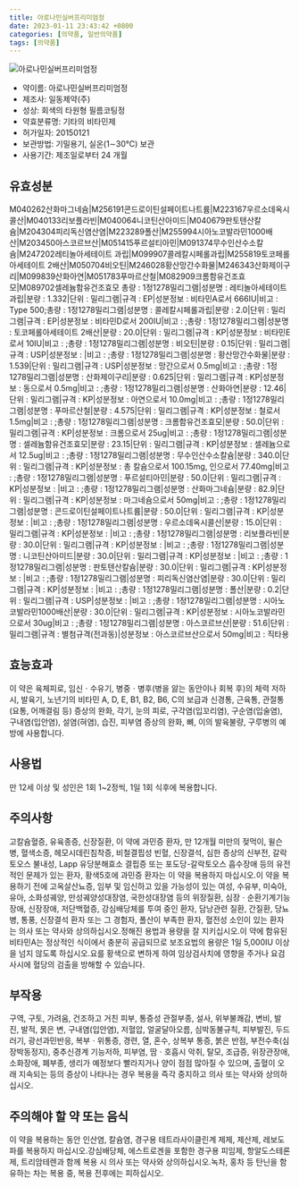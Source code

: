 ```yaml
---
title: 아로나민실버프리미엄정
date: 2023-01-11 23:43:42 +0800
categories: [의약품, 일반의약품]
tags: [의약품]
---
```

![아로나민실버프리미엄정](https://nedrug.mfds.go.kr/pbp/cmn/itemImageDownload/147426995046400092)

- 약이름: 아로나민실버프리미엄정
- 제조사: 일동제약(주)
- 성상: 회색의 타원형 필름코팅정
- 약효분류명: 기타의 비타민제
- 허가일자: 20150121
- 보관방법: 기밀용기, 실온(1∼30℃) 보관
- 사용기간: 제조일로부터 24 개월
## 유효성분
M040262산화마그네슘|M256191콘드로이틴설페이트나트륨|M223167우르소데옥시콜산|M040133리보플라빈|M040064니코틴산아미드|M040679판토텐산칼슘|M204304피리독신염산염|M223289폴산|M255994시아노코발라민1000배산|M203450아스코르브산|M051415푸르설티아민|M091374무수인산수소칼슘|M247202레티놀아세테이트 과립|M099907콜레칼시페롤과립|M255819토코페롤아세테이트 2배산|M050704비오틴|M246028황산망간수화물|M246343산화제이구리|M099839산화아연|M051783푸마르산철|M082909크롬함유건조효모|M089702셀레늄함유건조효모
총량 : 1정1278밀리그램|성분명 : 레티놀아세테이트 과립|분량 : 1.332|단위 : 밀리그램|규격 : EP|성분정보 : 비타민A로서 666IU|비고 : Type 500;총량 : 1정1278밀리그램|성분명 : 콜레칼시페롤과립|분량 : 2.0|단위 : 밀리그램|규격 : EP|성분정보 : 비타민D로서 200IU|비고 : ;총량 : 1정1278밀리그램|성분명 : 토코페롤아세테이트 2배산|분량 : 20.0|단위 : 밀리그램|규격 : KP|성분정보 : 비타민E로서 10IU|비고 : ;총량 : 1정1278밀리그램|성분명 : 비오틴|분량 : 0.15|단위 : 밀리그램|규격 : USP|성분정보 : |비고 : ;총량 : 1정1278밀리그램|성분명 : 황산망간수화물|분량 : 1.539|단위 : 밀리그램|규격 : USP|성분정보 : 망간으로서 0.5mg|비고 : ;총량 : 1정1278밀리그램|성분명 : 산화제이구리|분량 : 0.625|단위 : 밀리그램|규격 : KP|성분정보 : 동으로서 0.5mg|비고 : ;총량 : 1정1278밀리그램|성분명 : 산화아연|분량 : 12.46|단위 : 밀리그램|규격 : KP|성분정보 : 아연으로서 10.0mg|비고 : ;총량 : 1정1278밀리그램|성분명 : 푸마르산철|분량 : 4.575|단위 : 밀리그램|규격 : KP|성분정보 : 철로서 1.5mg|비고 : ;총량 : 1정1278밀리그램|성분명 : 크롬함유건조효모|분량 : 50.0|단위 : 밀리그램|규격 : KP|성분정보 : 크롬으로서 25ug|비고 : ;총량 : 1정1278밀리그램|성분명 : 셀레늄함유건조효모|분량 : 23.15|단위 : 밀리그램|규격 : KP|성분정보 : 셀레늄으로서 12.5ug|비고 : ;총량 : 1정1278밀리그램|성분명 : 무수인산수소칼슘|분량 : 340.0|단위 : 밀리그램|규격 : KP|성분정보 : 총 칼슘으로서 100.15mg, 인으로서 77.40mg|비고 : ;총량 : 1정1278밀리그램|성분명 : 푸르설티아민|분량 : 50.0|단위 : 밀리그램|규격 : KP|성분정보 : |비고 : ;총량 : 1정1278밀리그램|성분명 : 산화마그네슘|분량 : 82.9|단위 : 밀리그램|규격 : KP|성분정보 : 마그네슘으로서 50mg|비고 : ;총량 : 1정1278밀리그램|성분명 : 콘드로이틴설페이트나트륨|분량 : 50.0|단위 : 밀리그램|규격 : KP|성분정보 : |비고 : ;총량 : 1정1278밀리그램|성분명 : 우르소데옥시콜산|분량 : 15.0|단위 : 밀리그램|규격 : KP|성분정보 : |비고 : ;총량 : 1정1278밀리그램|성분명 : 리보플라빈|분량 : 30.0|단위 : 밀리그램|규격 : KP|성분정보 : |비고 : ;총량 : 1정1278밀리그램|성분명 : 니코틴산아미드|분량 : 30.0|단위 : 밀리그램|규격 : KP|성분정보 : |비고 : ;총량 : 1정1278밀리그램|성분명 : 판토텐산칼슘|분량 : 30.0|단위 : 밀리그램|규격 : KP|성분정보 : |비고 : ;총량 : 1정1278밀리그램|성분명 : 피리독신염산염|분량 : 30.0|단위 : 밀리그램|규격 : KP|성분정보 : |비고 : ;총량 : 1정1278밀리그램|성분명 : 폴산|분량 : 0.2|단위 : 밀리그램|규격 : USP|성분정보 : |비고 : ;총량 : 1정1278밀리그램|성분명 : 시아노코발라민1000배산|분량 : 30.0|단위 : 밀리그램|규격 : KP|성분정보 : 시아노코발라민으로서 30ug|비고 : ;총량 : 1정1278밀리그램|성분명 : 아스코르브산|분량 : 51.6|단위 : 밀리그램|규격 : 별첨규격(전과동)|성분정보 : 아스코르브산으로서 50mg|비고 : 직타용
## 효능효과
이 약은 육체피로, 임신ㆍ수유기, 병중ㆍ병후(병을 앓는 동안이나 회복 후)의 체력 저하 시, 발육기, 노년기의 비타민 A, D, E, B1, B2, B6, C의 보급과 신경통, 근육통, 관절통(요통, 어깨결림 등) 증상의 완화, 각기, 눈의 피로, 구각염(입꼬리염), 구순염(입술염), 구내염(입안염), 설염(혀염), 습진, 피부염 증상의 완화, 뼈, 이의 발육불량, 구루병의 예방에 사용합니다.
## 사용법
만 12세 이상 및 성인은 1회 1~2정씩, 1일 1회 식후에 복용합니다.
## 주의사항
고칼슘혈증, 유육종증, 신장질환, 이 약에 과민증 환자, 만 12개월 미만의 젖먹이, 윌슨병, 혈색소증, 헤모시데린침착증, 비철결핍성 빈혈, 신장결석, 심한 증상의 신부전, 갈락토오스 불내성, Lapp 유당분해효소 결핍증 또는 포도당-갈락토오스 흡수장애 등의 유전적인 문제가 있는 환자, 황색5호에 과민증 환자는 이 약을 복용하지 마십시오.이 약을 복용하기 전에 고옥살산뇨증, 임부 및 임신하고 있을 가능성이 있는 여성, 수유부, 미숙아, 유아, 소화성궤양, 만성궤양성대장염, 국한성대장염 등의 위장질환, 심장ㆍ순환기계기능 장애, 신장장애, 저단백혈증, 강심배당체를 투여 중인 환자, 담낭관련 질환, 간질환, 당뇨병, 통풍, 신장결석 환자 또는 그 경험자, 폴산이 부족한 환자, 혈전성 소인이 있는 환자는 의사 또는 약사와 상의하십시오.정해진 용법과 용량을 잘 지키십시오.이 약에 함유된 비타민A는 정상적인 식이에서 충분히 공급되므로 보조요법의 용량은 1일 5,000IU 이상을 넘지 않도록 하십시오.요를 황색으로 변하게 하여 임상검사치에 영향을 주거나 요검사시에 혈당의 검출을 방해할 수 있습니다.
## 부작용
구역, 구토, 가려움, 건조하고 거친 피부, 통증성 관절부종, 설사, 위부불쾌감, 변비, 발진, 발적, 묽은 변, 구내염(입안염), 저혈압, 얼굴달아오름, 심박동불규칙, 피부발진, 두드러기, 광선과민반응, 복부ㆍ위통증, 경련, 열, 혼수, 상복부 통증, 붉은 반점, 부전수축(심장박동정지), 중추신경계 기능저하, 피부염, 땀ㆍ호흡시 악취, 탈모, 조급증, 위장관장애, 소화장애, 폐부종, 생리가 예정보다 빨라지거나 양이 점점 많아질 수 있으며, 출혈이 오래 지속되는 등의 증상이 나타나는 경우 복용을 즉각 중지하고 의사 또는 약사와 상의하십시오.
## 주의해야 할 약 또는 음식
이 약을 복용하는 동안 인산염, 칼슘염, 경구용 테트라사이클린계 제제, 제산제, 레보도파를 복용하지 마십시오.강심배당체, 에스트로겐을 포함한 경구용 피임제, 항알도스테론제, 트리암테렌과 함께 복용 시 의사 또는 약사와 상의하십시오.녹차, 홍차 등 탄닌을 함유하는 차는 복용 중, 복용 전후에는 피하십시오.

